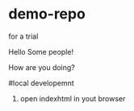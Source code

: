 # demo-repo
for a trial 

Hello Some people!

How are you doing?

#local developemnt 
1. open indexhtml in yout browser